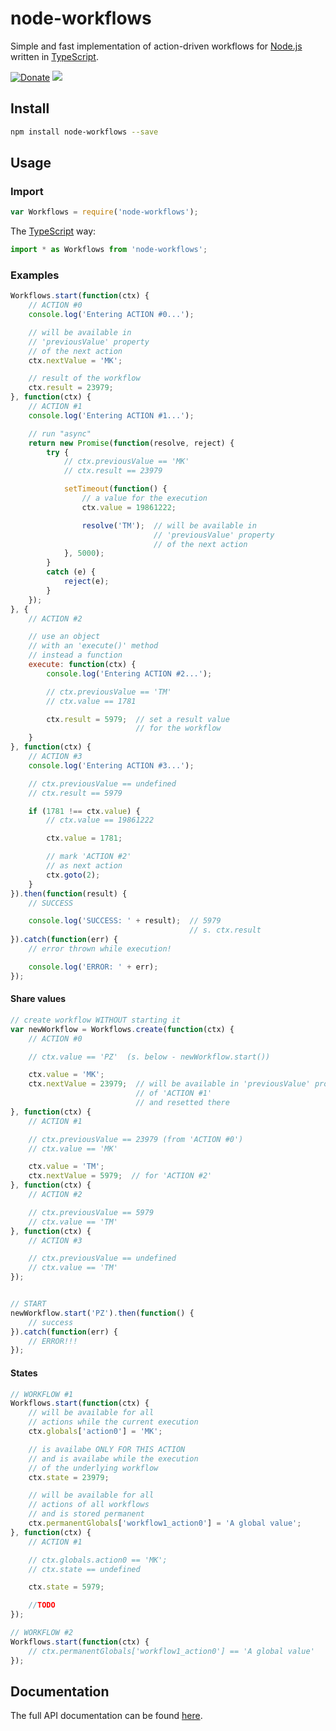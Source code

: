 # node-workflows

Simple and fast implementation of action-driven workflows for [Node.js](https://nodejs.org/) written in [TypeScript](https://www.typescriptlang.org/).

[![Donate](https://img.shields.io/badge/Donate-PayPal-green.svg)](https://www.paypal.com/cgi-bin/webscr?cmd=_s-xclick&hosted_button_id=NVXYJ2GPSFP3S) [![](https://api.flattr.com/button/flattr-badge-large.png)](https://flattr.com/submit/auto?fid=o62pkd&url=https%3A%2F%2Fgithub.com%2Fmkloubert%2Fnode-workflows)

## Install

```bash
npm install node-workflows --save
```

## Usage

### Import

```javascript
var Workflows = require('node-workflows');
```

The [TypeScript](https://www.typescriptlang.org/) way:

```typescript
import * as Workflows from 'node-workflows';
```

### Examples

```javascript
Workflows.start(function(ctx) {
    // ACTION #0
    console.log('Entering ACTION #0...');

    // will be available in
    // 'previousValue' property
    // of the next action
    ctx.nextValue = 'MK';

    // result of the workflow
    ctx.result = 23979;
}, function(ctx) {
    // ACTION #1
    console.log('Entering ACTION #1...');

    // run "async"
    return new Promise(function(resolve, reject) {
        try {
            // ctx.previousValue == 'MK'
            // ctx.result == 23979

            setTimeout(function() {
                // a value for the execution
                ctx.value = 19861222;

                resolve('TM');  // will be available in
                                // 'previousValue' property
                                // of the next action
            }, 5000);
        }
        catch (e) {
            reject(e);
        }
    });
}, {
    // ACTION #2

    // use an object
    // with an 'execute()' method
    // instead a function
    execute: function(ctx) {
        console.log('Entering ACTION #2...');

        // ctx.previousValue == 'TM'
        // ctx.value == 1781

        ctx.result = 5979;  // set a result value
                            // for the workflow
    }
}, function(ctx) {
    // ACTION #3
    console.log('Entering ACTION #3...');

    // ctx.previousValue == undefined
    // ctx.result == 5979

    if (1781 !== ctx.value) {
        // ctx.value == 19861222

        ctx.value = 1781;

        // mark 'ACTION #2'
        // as next action
        ctx.goto(2);
    }
}).then(function(result) {
    // SUCCESS

    console.log('SUCCESS: ' + result);  // 5979
                                        // s. ctx.result
}).catch(function(err) {
    // error thrown while execution!

    console.log('ERROR: ' + err);
});
```

#### Share values

```javascript
// create workflow WITHOUT starting it
var newWorkflow = Workflows.create(function(ctx) {
    // ACTION #0

    // ctx.value == 'PZ'  (s. below - newWorkflow.start())

    ctx.value = 'MK';
    ctx.nextValue = 23979;  // will be available in 'previousValue' property
                            // of 'ACTION #1'
                            // and resetted there
}, function(ctx) {
    // ACTION #1

    // ctx.previousValue == 23979 (from 'ACTION #0')
    // ctx.value == 'MK'

    ctx.value = 'TM';
    ctx.nextValue = 5979;  // for 'ACTION #2'
}, function(ctx) {
    // ACTION #2

    // ctx.previousValue == 5979
    // ctx.value == 'TM'
}, function(ctx) {
    // ACTION #3

    // ctx.previousValue == undefined
    // ctx.value == 'TM'
});


// START
newWorkflow.start('PZ').then(function() {
    // success
}).catch(function(err) {
    // ERROR!!!
});
```

#### States

```javascript
// WORKFLOW #1
Workflows.start(function(ctx) {
    // will be available for all
    // actions while the current execution
    ctx.globals['action0'] = 'MK';

    // is availabe ONLY FOR THIS ACTION
    // and is availabe while the execution
    // of the underlying workflow
    ctx.state = 23979;

    // will be available for all
    // actions of all workflows
    // and is stored permanent
    ctx.permanentGlobals['workflow1_action0'] = 'A global value';
}, function(ctx) {
    // ACTION #1

    // ctx.globals.action0 == 'MK';
    // ctx.state == undefined

    ctx.state = 5979;

    //TODO
});

// WORKFLOW #2
Workflows.start(function(ctx) {
    // ctx.permanentGlobals['workflow1_action0'] == 'A global value'
});
```

## Documentation

The full API documentation can be found [here](https://mkloubert.github.io/node-workflows/).
